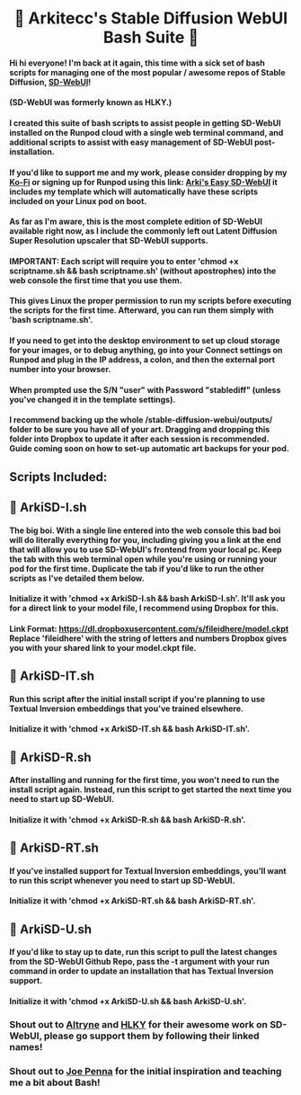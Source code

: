 # <h1 align="center">📔 Arkitecc's Stable Diffusion WebUI Bash Suite 📔</h1>

#### Hi hi everyone! I'm back at it again, this time with a sick set of bash scripts for managing one of the most popular / awesome repos of Stable Diffusion, [SD-WebUI](https://github.com/sd-webui/stable-diffusion-webui)! 

#### (SD-WebUI was formerly known as HLKY.)

#### I created this suite of bash scripts to assist people in getting SD-WebUI installed on the Runpod cloud with a single web terminal command, and additional scripts to assist with easy management of SD-WebUI post-installation.

#### If you'd like to support me and my work, please consider dropping by my [Ko-Fi](https://ko-fi.com/arkitecc) or signing up for Runpod using this link: [Arki's Easy SD-WebUI](https://runpod.io/gsc?template=2zlpsxev91&ref=borq1onw)  it includes my template which will automatically have these scripts included on your Linux pod on boot.

#### As far as I'm aware, this is the most complete edition of SD-WebUI available right now, as I include the commonly left out Latent Diffusion Super Resolution upscaler that SD-WebUI supports. 

#### IMPORTANT: Each script will require you to enter 'chmod +x scriptname.sh && bash scriptname.sh' (without apostrophes) into the web console the first time that you use them.

#### This gives Linux the proper permission to run my scripts before executing the scripts for the first time. Afterward, you can run them simply with 'bash scriptname.sh'.

#### If you need to get into the desktop environment to set up cloud storage for your images, or to debug anything, go into your Connect settings on Runpod and plug in the IP address, a colon, and then the external port number into your browser. 

#### When prompted use the S/N "user" with Password "stablediff" (unless you've changed it in the template settings).

#### I recommend backing up the whole /stable-diffusion-webui/outputs/ folder to be sure you have all of your art. Dragging and dropping this folder into Dropbox to update it after each session is recommended. Guide coming soon on how to set-up automatic art backups for your pod.  


## Scripts Included: 

## 📔 ArkiSD-I.sh

#### The big boi. With a single line entered into the web console this bad boi will do literally everything for you, including giving you a link at the end that will allow you to use SD-WebUI's frontend from your local pc. Keep the tab with this web terminal open while you're using or running your pod for the first time. Duplicate the tab if you'd like to run the other scripts as I've detailed them below.

#### Initialize it with 'chmod +x ArkiSD-I.sh && bash ArkiSD-I.sh'. It'll ask you for a direct link to your model file, I recommend using Dropbox for this. 

#### Link Format: https://dl.dropboxusercontent.com/s/fileidhere/model.ckpt Replace 'fileidhere' with the string of letters and numbers Dropbox gives you with your shared link to your model.ckpt file.  

## 📔 ArkiSD-IT.sh

#### Run this script after the initial install script if you're planning to use Textual Inversion embeddings that you've trained elsewhere. 
#### Initialize it with 'chmod +x ArkiSD-IT.sh && bash ArkiSD-IT.sh'.

## 📔 ArkiSD-R.sh 

#### After installing and running for the first time, you won't need to run the install script again. Instead, run this script to get started the next time you need to start up SD-WebUI.

#### Initialize it with 'chmod +x ArkiSD-R.sh && bash ArkiSD-R.sh'.

## 📔 ArkiSD-RT.sh 

#### If you've installed support for Textual Inversion embeddings, you'll want to run this script whenever you need to start up SD-WebUI. 

#### Initialize it with 'chmod +x ArkiSD-RT.sh && bash ArkiSD-RT.sh'.

## 📔 ArkiSD-U.sh

#### If you'd like to stay up to date, run this script to pull the latest changes from the SD-WebUI Github Repo, pass the -t argument with your run command in order to update an installation that has Textual Inversion support.

#### Initialize it with 'chmod +x ArkiSD-U.sh && bash ArkiSD-U.sh'. 

### Shout out to [Altryne](https://github.com/altryne) and [HLKY](https://github.com/hlky) for their awesome work on SD-WebUI, please go support them by following their linked names! 

### Shout out to [Joe Penna](https://twitter.com/MysteryGuitarM) for the initial inspiration and teaching me a bit about Bash!
